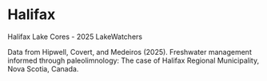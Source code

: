 # Halifax
Halifax Lake Cores - 2025 LakeWatchers

Data from Hipwell, Covert, and Medeiros (2025). Freshwater management informed through paleolimnology: The case of Halifax Regional Municipality, Nova Scotia, Canada. 
